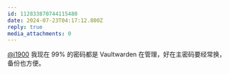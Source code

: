 ```yaml
---
id: 112833870744115480
date: 2024-07-23T04:17:12.800Z
reply: true
media_attachments: 0
---
```


[@i1900](https://mast.dragon-fly.club/@i1900) 我现在 99% 的密码都是 Vaultwarden 在管理，好在主密码要经常换，备份也方便。

